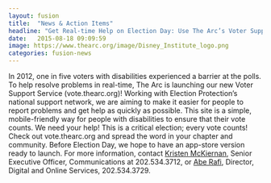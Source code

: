 ```yaml
---
layout: fusion
title:  "News & Action Items"
headline: "Get Real-time Help on Election Day: Use The Arc’s Voter Support Service"
date:   2015-08-18 09:09:59
image: https://www.thearc.org/image/Disney_Institute_logo.png
categories: fusion-news
---
```

In 2012, one in five voters with disabilities experienced a barrier at the polls. To help resolve problems in real-time, The Arc is launching our new Voter Support Service (vote.thearc.org)! Working with Election Protection’s national support network, we are aiming to make it easier for people to report problems and get help as quickly as possible. This site is a simple, mobile-friendly way for people with disabilities to ensure that their vote counts. We need your help! This is a critical election; every vote counts! Check out vote.thearc.org  and spread the word in your chapter and community. Before Election Day, we hope to have an app-store version ready to launch. For more information, contact <a href="mailto:mckiernan@thearc.org">Kristen McKiernan</a>, Senior Executive Officer, Communications at 202.534.3712, or <a href="mailto:rafi@thearc.org">Abe Rafi</a>, Director, Digital and Online Services, 202.534.3729.